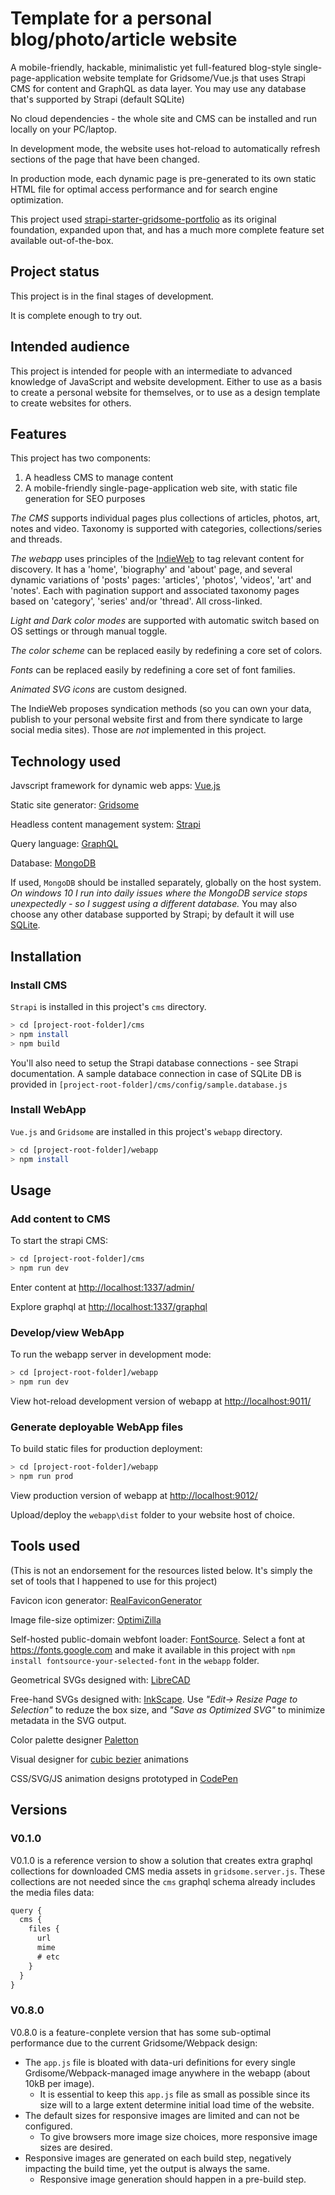 # Template for a personal blog/photo/article website

A mobile-friendly, hackable, minimalistic yet full-featured blog-style single-page-application website template for Gridsome/Vue.js that uses Strapi CMS for content and GraphQL as data layer. You may use any database that's supported by Strapi (default SQLite)

No cloud dependencies - the whole site and CMS can be installed and run locally on your PC/laptop.

In development mode, the website uses hot-reload to automatically refresh sections of the page that have been changed.

In production mode, each dynamic page is pre-generated to its own static HTML file for optimal access performance and for search engine optimization.

This project used [strapi-starter-gridsome-portfolio](https://github.com/strapi/strapi-starter-gridsome-portfolio) as its original foundation, expanded upon that, and has a much more complete feature set available out-of-the-box.

## Project status

This project is in the final stages of development.

It is complete enough to try out.

## Intended audience

This project is intended for people with an intermediate to advanced knowledge of JavaScript and website development. Either to use as a basis to create a personal website for themselves, or to use as a design template to create websites for others.

## Features

This project has two components:

1. A headless CMS to manage content
2. A mobile-friendly single-page-application web site, with static file generation for SEO purposes

*The CMS* supports individual pages plus collections of articles, photos, art, notes and video. Taxonomy is supported with categories, collections/series and threads.

*The webapp* uses principles of the [IndieWeb](https://indieweb.org/) to tag relevant content for discovery. It has a 'home', 'biography' and 'about' page, and several dynamic variations of 'posts' pages: 'articles', 'photos',  'videos', 'art' and 'notes'. Each with pagination support and associated taxonomy pages based on 'category', 'series' and/or 'thread'. All cross-linked.

*Light and Dark color modes* are supported with automatic switch based on OS settings or through manual toggle.

*The color scheme* can be replaced easily by redefining a core set of colors.

*Fonts* can be replaced easily by redefining a core set of font families.

*Animated SVG icons* are custom designed.

The IndieWeb proposes syndication methods (so you can own your data, publish to your personal website first and from there syndicate to large social media sites). Those are *not* implemented in this project.

## Technology used

Javscript framework for dynamic web apps: [Vue.js](https://vuejs.org/)

Static site generator: [Gridsome](https://gridsome.org/)

Headless content management system: [Strapi](https://strapi.io/)

Query language: [GraphQL](https://graphql.org/)

Database: [MongoDB](https://www.mongodb.com/)

If used, `MongoDB` should be installed separately, globally on the host system. *On windows 10 I run into daily issues where the MongoDB service stops unexpectedly - so I suggest using a different database.*
You may also choose any other database supported by Strapi; by default it will use [SQLite](https://sqlite.org/).

## Installation

### Install CMS

`Strapi` is installed in this project's `cms` directory.

```bash
> cd [project-root-folder]/cms
> npm install
> npm build
```

You'll also need to setup the Strapi database connections - see Strapi documentation. A sample databace connection in case of SQLite DB is provided in `[project-root-folder]/cms/config/sample.database.js`

### Install WebApp

`Vue.js` and `Gridsome` are installed in this project's `webapp` directory.

```bash
> cd [project-root-folder]/webapp
> npm install
```

## Usage

### Add content to CMS

To start the strapi CMS:

```bash
> cd [project-root-folder]/cms
> npm run dev
```

Enter content at <http://localhost:1337/admin/>

Explore graphql at <http://localhost:1337/graphql>

### Develop/view WebApp

To run the webapp server in development mode:

```bash
> cd [project-root-folder]/webapp
> npm run dev
```

View hot-reload development version of webapp at <http://localhost:9011/>

### Generate deployable WebApp files

To build static files for production deployment:

```bash
> cd [project-root-folder]/webapp
> npm run prod
```

View production version of webapp at <http://localhost:9012/>

Upload/deploy the `webapp\dist` folder to your website host of choice.

## Tools used

(This is not an endorsement for the resources listed below. It's simply the set of tools that I happened to use for this project)

Favicon icon generator: [RealFaviconGenerator](https://realfavicongenerator.net/)

Image file-size optimizer: [OptimiZilla](https://imagecompressor.com/)

Self-hosted public-domain webfont loader: [FontSource](https://github.com/fontsource/fontsource). Select a font at <https://fonts.google.com> and make it available in this project with `npm install fontsource-your-selected-font` in the `webapp` folder.

Geometrical SVGs designed with: [LibreCAD](https://librecad.org/)

Free-hand SVGs designed with: [InkScape](https://inkscape.org/). Use *"Edit-> Resize Page to Selection"* to reduze the box size, and *"Save as Optimized SVG"* to minimize metadata in the SVG output.

Color palette designer [Paletton](http://paletton.com/)

Visual designer for [cubic bezier](https://cubic-bezier.com/) animations

CSS/SVG/JS animation designs prototyped in [CodePen](https://codepen.io/emaesen)

## Versions

### V0.1.0

V0.1.0 is a reference version to show a solution that creates extra graphql collections for downloaded CMS media assets in `gridsome.server.js`. These collections are not needed since the `cms` graphql schema already includes the media files data:

```javascript
query {
  cms {
    files {
      url
      mime
      # etc
    }
  }
}
```

### V0.8.0

V0.8.0 is a feature-conplete version that has some sub-optimal performance due to the current Gridsome/Webpack design:

* The `app.js` file is bloated with data-uri definitions for every single Grdisome/Webpack-managed image anywhere in the webapp (about 10kB per image).
  * It is essential to keep this `app.js` file as small as possible since its size will to a large extent determine initial load time of the website.
* The default sizes for responsive images are limited and can not be configured.
  * To give browsers more image size choices, more responsive image sizes are desired.
* Responsive images are generated on each build step, negatively impacting the build time, yet the output is always the same.
  * Responsive image generation should happen in a pre-build step.
